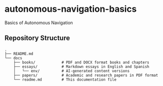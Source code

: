 # autonomous-navigation-basics
Basics of Autonomous Navigation

## Repository Structure

```
.
├── README.md
└── docs
    ├── books/            # PDF and DOCX format books and chapters
    ├── essays/           # Markdown essays in English and Spanish
    │   └── env/          # AI-generated content versions
    ├── papers/           # Academic and research papers in PDF format
    └── readme.md         # This documentation file
```